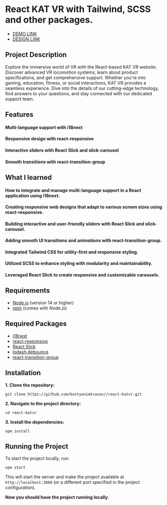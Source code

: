 # React KAT VR with Tailwind, SCSS and other packages.

- [DEMO LINK](https://kostyaniekrasov.github.io/react-katvr/)
- [DESIGN LINK](https://www.figma.com/design/Blpg4iapsI7fRqJeSp6DvK/KatVR-_FE-students?node-id=3495-38&node-type=CANVAS&t=EbLgTX9OVY0DuuEt-0)

## Project Description

Explore the immersive world of VR with the React-based KAT VR website. Discover advanced VR locomotion systems, learn about product specifications, and get comprehensive support. Whether you're into gaming, education, fitness, or social interactions, KAT VR provides a seamless experience. Dive into the details of our cutting-edge technology, find answers to your questions, and stay connected with our dedicated support team.

## Features

#### Multi-language support with i18next

#### Responsive design with react-responsive

#### Interactive sliders with React Slick and slick-carousel

#### Smooth transitions with react-transition-group

## What I learned

#### How to integrate and manage multi-language support in a React application using i18next.

#### Creating responsive web designs that adapt to various screen sizes using react-responsive.

#### Building interactive and user-friendly sliders with React Slick and slick-carousel.

#### Adding smooth UI transitions and animations with react-transition-group.

#### Integrated Tailwind CSS for utility-first and responsive styling.

#### Utilized SCSS to enhance styling with modularity and maintainability.

#### Leveraged React Slick to create responsive and customizable carousels.

## Requirements

- [Node.js](https://nodejs.org/) (version 14 or higher)
- [npm](https://www.npmjs.com/) (comes with Node.js)

## Required Packages

- [i18next](https://react.i18next.com/guides/quick-start)
- [react-responsive](https://www.npmjs.com/package/react-responsive)
- [React Slick](https://react-slick.neostack.com/docs/get-started)
- [lodash.debounce](https://www.npmjs.com/package/lodash.debounce)
- [react-transition-group](https://www.npmjs.com/package/react-transition-group)

## Installation

**1. Clone the repository:**

```
git clone https://github.com/kostyaniekrasov//react-katvr.git
```

**2. Navigate to the project directory:**

```
cd react-katvr
```

**3. Install the dependencies:**

```
npm install
```

## Running the Project

To start the project locally, run:

```
npm start
```

This will start the server and make the project available at `http://localhost:3000` (or a different port specified in the project configuration).

**Now you should have the project running locally.**
